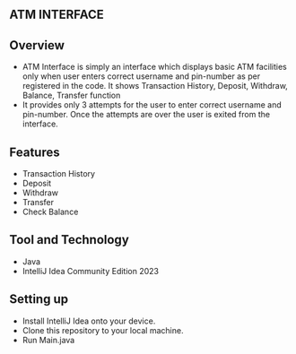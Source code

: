 **ATM INTERFACE**
-

**Overview**
-
- ATM Interface is simply an interface which displays basic ATM facilities only when user enters correct username and pin-number as per registered in the code.
It shows Transaction History, Deposit, Withdraw, Balance, Transfer function
- It provides only 3 attempts for the user to enter correct username and pin-number. Once the attempts are over the user is exited from the interface.

**Features**
-
- Transaction History
- Deposit
- Withdraw
- Transfer
- Check Balance

**Tool and Technology**
-
- Java
- IntelliJ Idea Community Edition 2023

**Setting up**
-
- Install IntelliJ Idea onto your device.
- Clone this repository to your local machine.
- Run Main.java 